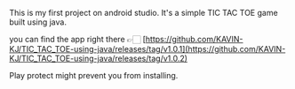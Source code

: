 This is my first project on android studio. It's a simple TIC TAC TOE game built using java.

you can find the app right there 👉🏻 [https://github.com/KAVIN-KJ/TIC_TAC_TOE-using-java/releases/tag/v1.0.1](https://github.com/KAVIN-KJ/TIC_TAC_TOE-using-java/releases/tag/v1.0.2)

Play protect might prevent you from installing.

